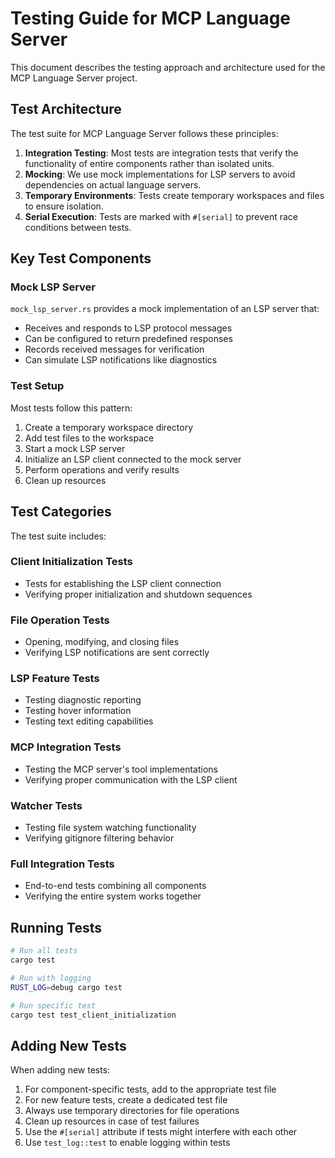 # Testing Guide for MCP Language Server

This document describes the testing approach and architecture used for the MCP Language Server project.

## Test Architecture

The test suite for MCP Language Server follows these principles:

1. **Integration Testing**: Most tests are integration tests that verify the functionality of entire components rather than isolated units.
2. **Mocking**: We use mock implementations for LSP servers to avoid dependencies on actual language servers.
3. **Temporary Environments**: Tests create temporary workspaces and files to ensure isolation.
4. **Serial Execution**: Tests are marked with `#[serial]` to prevent race conditions between tests.

## Key Test Components

### Mock LSP Server

`mock_lsp_server.rs` provides a mock implementation of an LSP server that:

- Receives and responds to LSP protocol messages
- Can be configured to return predefined responses
- Records received messages for verification
- Can simulate LSP notifications like diagnostics

### Test Setup

Most tests follow this pattern:

1. Create a temporary workspace directory
2. Add test files to the workspace
3. Start a mock LSP server
4. Initialize an LSP client connected to the mock server
5. Perform operations and verify results
6. Clean up resources

## Test Categories

The test suite includes:

### Client Initialization Tests
- Tests for establishing the LSP client connection
- Verifying proper initialization and shutdown sequences

### File Operation Tests
- Opening, modifying, and closing files
- Verifying LSP notifications are sent correctly

### LSP Feature Tests
- Testing diagnostic reporting
- Testing hover information
- Testing text editing capabilities

### MCP Integration Tests
- Testing the MCP server's tool implementations
- Verifying proper communication with the LSP client

### Watcher Tests
- Testing file system watching functionality
- Verifying gitignore filtering behavior

### Full Integration Tests
- End-to-end tests combining all components
- Verifying the entire system works together

## Running Tests

```bash
# Run all tests
cargo test

# Run with logging
RUST_LOG=debug cargo test

# Run specific test
cargo test test_client_initialization
```

## Adding New Tests

When adding new tests:

1. For component-specific tests, add to the appropriate test file
2. For new feature tests, create a dedicated test file
3. Always use temporary directories for file operations
4. Clean up resources in case of test failures
5. Use the `#[serial]` attribute if tests might interfere with each other
6. Use `test_log::test` to enable logging within tests